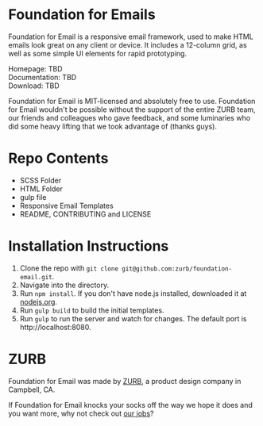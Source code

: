 Foundation for Emails
===

Foundation for Email is a responsive email framework, used to make HTML emails look great on any client or device.  It includes a 12-column grid, as well as some simple UI elements for rapid prototyping.

Homepage:      TBD<br />
Documentation: TBD<br />
Download:      TBD

Foundation for Email is MIT-licensed and absolutely free to use. Foundation for Email wouldn't be possible without the support of the entire ZURB team, our friends and colleagues who gave feedback, and some luminaries who did some heavy lifting that we took advantage of (thanks guys).

Repo Contents
=============

* SCSS Folder
* HTML Folder
* gulp file
* Responsive Email Templates
* README, CONTRIBUTING and LICENSE

Installation Instructions
=============

1. Clone the repo with `git clone git@github.com:zurb/foundation-email.git`.
2. Navigate into the directory.
3. Run `npm install`. If you don't have node.js installed, downloaded it at [nodejs.org](http://nodejs.org/download/).
4. Run `gulp build` to build the initial templates.
5. Run `gulp` to run the server and watch for changes. The default port is http://localhost:8080.

ZURB
====

Foundation for Email was made by [ZURB](http://www.zurb.com), a product design company in Campbell, CA.

If Foundation for Email knocks your socks off the way we hope it does and you want more, why not check out [our jobs](http://www.zurb.com/talent)?
